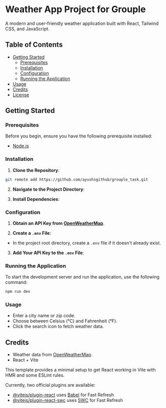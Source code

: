 # Weather App Project for Grouple

A modern and user-friendly weather application built with React, Tailwind CSS, and JavaScript.

## Table of Contents

- [Getting Started](#getting-started)
  - [Prerequisites](#prerequisites)
  - [Installation](#installation)
  - [Configuration](#configuration)
  - [Running the Application](#running-the-application)
- [Usage](#usage)
- [Credits](#credits)
- [License](#license)

## Getting Started

### Prerequisites

Before you begin, ensure you have the following prerequisite installed:

- [Node.js](https://nodejs.org/)

### Installation

1. **Clone the Repository**: 

```bash
git remote add https://github.com/ayushsgithub/grouple_task.git
```

2. **Navigate to the Project Directory**:

3. **Install Dependencies**:

### Configuration

1. **Obtain an API Key from [OpenWeatherMap](https://openweathermap.org/api)**.

2. **Create a `.env` File**:
- In the project root directory, create a `.env` file if it doesn't already exist.

3. **Add Your API Key to the `.env` File**:

### Running the Application

To start the development server and run the application, use the following command:

```bash
npm run dev
```
### Usage

- Enter a city name or zip code.
- Choose between Celsius (°C) and Fahrenheit (°F).
- Click the search icon to fetch weather data.

## Credits

- Weather data from [OpenWeatherMap](https://openweathermap.org/).
- React + Vite

This template provides a minimal setup to get React working in Vite with HMR and some ESLint rules.

Currently, two official plugins are available:

- [@vitejs/plugin-react](https://github.com/vitejs/vite-plugin-react/blob/main/packages/plugin-react/README.md) uses [Babel](https://babeljs.io/) for Fast Refresh
- [@vitejs/plugin-react-swc](https://github.com/vitejs/vite-plugin-react-swc) uses [SWC](https://swc.rs/) for Fast Refresh
